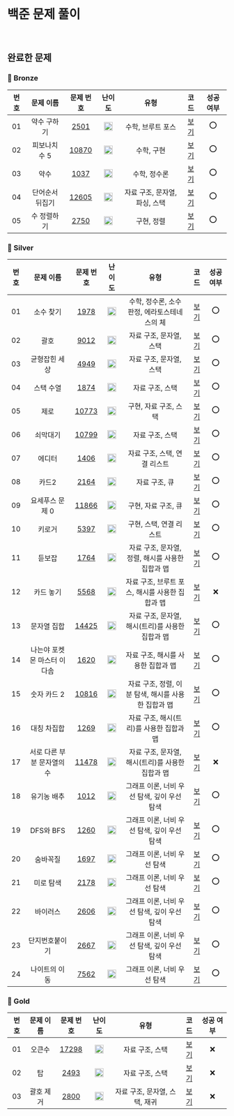 백준 문제 풀이
==============================
<br>
   
## 완료한 문제

### 🥉 Bronze

|  번호  |  문제 이름  |  문제 번호  |  난이도  |  유형  |  코드  |  성공 여부  |
| :-----: | :-----: | :-----: | :-----: | :-----: | :-----: | :-----: |
| 01 | 약수 구하기 | [2501](https://www.acmicpc.net/problem/2501) | <img src="https://static.solved.ac/tier_small/3.svg" width="20px"/> | 수학, 브루트 포스 | [보기](./BRONZE/2501_약수_구하기.cpp) | ⭕ |
| 02 | 피보나치 수 5 | [10870](https://www.acmicpc.net/problem/10870) | <img src="https://static.solved.ac/tier_small/4.svg" width="20px"/> | 수학, 구현 | [보기](./BRONZE/10870_피보나치_수_5.cpp) | ⭕ |
| 03 | 약수 | [1037](https://www.acmicpc.net/problem/1037) | <img src="https://static.solved.ac/tier_small/5.svg" width="20px"/> | 수학, 정수론 | [보기](./BRONZE/1037_약수.cpp) | ⭕ |
| 04 | 단어순서 뒤집기 | [12605](https://www.acmicpc.net/problem/12605) | <img src="https://static.solved.ac/tier_small/5.svg" width="20px"/> | 자료 구조, 문자열, 파싱, 스택 | [보기](./BRONZE/12605_단어순서_뒤집기.cpp) | ⭕ |
| 05 | 수 정렬하기 | [2750](https://www.acmicpc.net/problem/2750) | <img src="https://static.solved.ac/tier_small/4.svg" width="20px"/> | 구현, 정렬 | [보기](./BRONZE/2750_수_정렬하기) | ⭕ |

### 🥈 Silver

|  번호  |  문제 이름  |  문제 번호  |  난이도  |  유형  |  코드  |  성공 여부  |
| :-----: | :-----: | :-----: | :-----: | :-----: | :-----: | :-----: |
| 01 | 소수 찾기 | [1978](https://www.acmicpc.net/problem/1978) | <img src="https://static.solved.ac/tier_small/6.svg" width="20px"/> | 수학, 정수론, 소수 판정, 에라토스테네스의 체 | [보기](./SILVER/1978_소수_찾기.cpp) | ⭕ |
| 02 | 괄호 | [9012](https://www.acmicpc.net/problem/9012) | <img src="https://static.solved.ac/tier_small/7.svg" width="20px"/> | 자료 구조, 문자열, 스택 | [보기](./SILVER/9012_괄호.cpp) | ⭕ |
| 03 | 균형잡힌 세상 | [4949](https://www.acmicpc.net/problem/4949) | <img src="https://static.solved.ac/tier_small/7.svg" width="20px"/> | 자료 구조, 문자열, 스택 | [보기](./SILVER/4949_균형잡힌_세상.cpp) | ⭕ |
| 04 | 스택 수열 | [1874](https://www.acmicpc.net/problem/1874) | <img src="https://static.solved.ac/tier_small/9.svg" width="20px"/> | 자료 구조, 스택 | [보기](./SILVER/1874_스택_수열.cpp) | ⭕ |
| 05 | 제로 | [10773](https://www.acmicpc.net/problem/10773) | <img src="https://static.solved.ac/tier_small/7.svg" width="20px"/> | 구현, 자료 구조, 스택 | [보기](./SILVER/10773_제로.cpp) | ⭕ |
| 06 | 쇠막대기 | [10799](https://www.acmicpc.net/problem/10799) | <img src="https://static.solved.ac/tier_small/8.svg" width="20px"/> | 자료 구조, 스택 | [보기](./SILVER/10799_쇠막대기.cpp) | ⭕ |
| 07 | 에디터 | [1406](https://www.acmicpc.net/problem/1406) | <img src="https://static.solved.ac/tier_small/9.svg" width="20px"/> | 자료 구조, 스택, 연결 리스트 | [보기](./SILVER/1406_에디터.cpp) | ⭕ |
| 08 | 카드2 | [2164](https://www.acmicpc.net/problem/2164) | <img src="https://static.solved.ac/tier_small/7.svg" width="20px"/> | 자료 구조, 큐 | [보기](./SILVER/2164_카드2.cpp) | ⭕ |
| 09 | 요세푸스 문제 0 | [11866](https://www.acmicpc.net/problem/11866) | <img src="https://static.solved.ac/tier_small/6.svg" width="20px"/> | 구현, 자료 구조, 큐 | [보기](./SILVER/11866_요세푸스_문제_0.cpp) | ⭕ |
| 10 | 키로거 | [5397](https://www.acmicpc.net/problem/5397) | <img src="https://static.solved.ac/tier_small/9.svg" width="20px"/> | 구현, 스택, 연결 리스트 | [보기](./SILVER/5397_키로거.cpp) | ⭕ |
| 11 | 듣보잡 | [1764](https://www.acmicpc.net/problem/1764) | <img src="https://static.solved.ac/tier_small/7.svg" width="20px"/> | 자료 구조, 문자열, 정렬, 해시를 사용한 집합과 맵 | [보기](./SILVER/1764_듣보잡.cpp) | ⭕ |
| 12 | 카드 놓기 | [5568](https://www.acmicpc.net/problem/5568) | <img src="https://static.solved.ac/tier_small/7.svg" width="20px"/> | 자료 구조, 브루트 포스, 해시를 사용한 집합과 맵 | [보기](./SILVER/[FAIL]5568_카드_놓기.cpp) | ❌ |
| 13 | 문자열 집합 | [14425](https://www.acmicpc.net/problem/14425) | <img src="https://static.solved.ac/tier_small/8.svg" width="20px"/> | 자료 구조, 문자열, 해시(트리)를 사용한 집합과 맵 | [보기](./SILVER/14425_문자열_집합.cpp) | ⭕ |
| 14 | 나는야 포켓몬 마스터 이다솜 | [1620](https://www.acmicpc.net/problem/1620) | <img src="https://static.solved.ac/tier_small/7.svg" width="20px"/> | 자료 구조, 해시를 사용한 집합과 맵 | [보기](./SILVER/1620_나는야_포켓몬_마스터_이다솜.cpp) | ⭕ |
| 15 | 숫자 카드 2 | [10816](https://www.acmicpc.net/problem/10816) | <img src="https://static.solved.ac/tier_small/7.svg" width="20px"/> | 자료 구조, 정렬, 이분 탐색, 해시를 사용한 집합과 맵 | [보기](./SILVER/10816_숫자_카드_2.cpp) | ⭕ |
| 16 | 대칭 차집합 | [1269](https://www.acmicpc.net/problem/1269) | <img src="https://static.solved.ac/tier_small/7.svg" width="20px"/> | 자료 구조, 해시(트리)를 사용한 집합과 맵 | [보기](./SILVER/1269_대칭_차집합.cpp) | ⭕ |
| 17 | 서로 다른 부분 문자열의 수 | [11478](https://www.acmicpc.net/problem/11478) | <img src="https://static.solved.ac/tier_small/8.svg" width="20px"/> | 자료 구조, 문자열, 해시(트리)를 사용한 집합과 맵 | [보기](./SILVER/[FAIL]11478_서로_다른_부분_문자열의_개수.cpp) | ❌ |
| 18 | 유기농 배추 | [1012](https://www.acmicpc.net/problem/1012) | <img src="https://static.solved.ac/tier_small/9.svg" width="20px"/> | 그래프 이론, 너비 우선 탐색, 깊이 우선 탐색 | [보기](./SILVER/1012_유기농_배추.cpp) | ⭕ |
| 19 | DFS와 BFS | [1260](https://www.acmicpc.net/problem/1260) | <img src="https://static.solved.ac/tier_small/9.svg" width="20px"/> | 그래프 이론, 너비 우선 탐색, 깊이 우선 탐색 | [보기](./SILVER/1260_DFS와_BFS.cpp) | ⭕ |
| 20 | 숨바꼭질 | [1697](https://www.acmicpc.net/problem/1697) | <img src="https://static.solved.ac/tier_small/10.svg" width="20px"/> | 그래프 이론, 너비 우선 탐색 | [보기](./SILVER/1697_숨바꼭질.cpp) | ⭕ |
| 21 | 미로 탐색 | [2178](https://www.acmicpc.net/problem/2178) | <img src="https://static.solved.ac/tier_small/10.svg" width="20px"/> | 그래프 이론, 너비 우선 탐색 | [보기](./SILVER/2178_미로_탐색.cpp) | ⭕ |
| 22 | 바이러스 | [2606](https://www.acmicpc.net/problem/2606) | <img src="https://static.solved.ac/tier_small/8.svg" width="20px"/> | 그래프 이론, 너비 우선 탐색, 깊이 우선 탐색 | [보기](./SILVER/2606_바이러스.cpp) | ⭕ |
| 23 | 단지번호붙이기 | [2667](https://www.acmicpc.net/problem/2667) | <img src="https://static.solved.ac/tier_small/10.svg" width="20px"/> | 그래프 이론, 너비 우선 탐색, 깊이 우선 탐색 | [보기](./SILVER/2667_단지번호붙이기.cpp) | ⭕ |
| 24 | 나이트의 이동 | [7562](https://www.acmicpc.net/problem/7562) | <img src="https://static.solved.ac/tier_small/10.svg" width="20px"/> | 그래프 이론, 너비 우선 탐색 | [보기](./SILVER/7562_나이트의_이동.cpp) | ⭕ |


### 🥇 Gold

|  번호  |  문제 이름  |  문제 번호  |  난이도  |  유형  |  코드  |  성공 여부  |
| :-----: | :-----: | :-----: | :-----: | :-----: | :-----: | :-----: |
| 01 | 오큰수 | [17298](https://www.acmicpc.net/problem/17298) | <img src="https://static.solved.ac/tier_small/12.svg" width="20px"/> | 자료 구조, 스택 | [보기](./GOLD/[FAIL]17298_오큰수.cpp) | ❌ |
| 02 | 탑 | [2493](https://www.acmicpc.net/problem/2493) | <img src="https://static.solved.ac/tier_small/11.svg" width="20px"/> | 자료 구조, 스택 | [보기](./GOLD/[FAIL]2493_탑.cpp) | ❌ |
| 03 | 괄호 제거 | [2800](https://www.acmicpc.net/problem/2800) | <img src="https://static.solved.ac/tier_small/11.svg" width="20px"/> | 자료 구조, 문자열, 스택, 재귀 | [보기](./GOLD/[FAIL]2800_괄호_제거.cpp) | ❌ |


[Bronze5]: https://static.solved.ac/tier_small/1.svg
[Bronze4]: https://static.solved.ac/tier_small/2.svg
[Bronze3]: https://static.solved.ac/tier_small/3.svg
[Bronze2]: https://static.solved.ac/tier_small/4.svg
[Bronze1]: https://static.solved.ac/tier_small/5.svg
[Silver5]: https://static.solved.ac/tier_small/6.svg
[Silver4]: https://static.solved.ac/tier_small/7.svg
[Silver3]: https://static.solved.ac/tier_small/8.svg
[Silver2]: https://static.solved.ac/tier_small/9.svg
[Silver1]: https://static.solved.ac/tier_small/10.svg
[Gold5]: https://static.solved.ac/tier_small/11.svg
[Gold4]: https://static.solved.ac/tier_small/12.svg
[Gold3]: https://static.solved.ac/tier_small/13.svg
[Gold2]: https://static.solved.ac/tier_small/14.svg
[Gold1]: https://static.solved.ac/tier_small/15.svg
